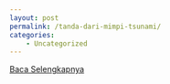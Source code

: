 ```yaml
---
layout: post
permalink: /tanda-dari-mimpi-tsunami/
categories:
    - Uncategorized
---
```


[Baca Selengkapnya](/04)